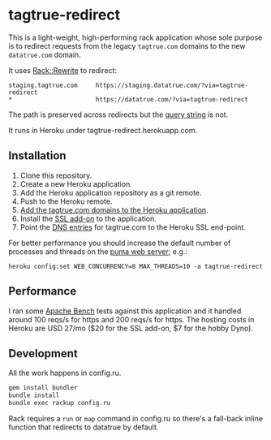 # tagtrue-redirect

This is a light-weight, high-performing rack application whose sole purpose is
to redirect requests from the legacy `tagtrue.com` domains to the new `datatrue.com`
domain.

It uses [Rack::Rewrite](https://github.com/jtrupiano/rack-rewrite) to redirect:

```
staging.tagtrue.com     https://staging.datatrue.com/?via=tagtrue-redirect
*                       https://datatrue.com/?via=tagtrue-redirect
```

The path is preserved across redirects but the [query string](https://github.com/jtrupiano/rack-rewrite#keeping-your-querystring) is not.

It runs in Heroku under tagtrue-redirect.herokuapp.com.

## Installation

1. Clone this repository.
2. Create a new Heroku application.
3. Add the Heroku application repository as a git remote.
4. Push to the Heroku remote.
5. [Add the tagtrue.com domains to the Heroku application](https://devcenter.heroku.com/articles/custom-domains#add-a-custom-domain-with-a-subdomain).
5. Install the [SSL add-on](https://elements.heroku.com/addons/ssl) to the application.
6. Point the [DNS entries](https://devcenter.heroku.com/articles/ssl-endpoint#dns-and-domain-configuration) for tagtrue.com to the Heroku SSL end-point.

For better performance you should increase the default number of processes and threads on the [puma web server](http://puma.io/); e.g.:

    heroku config:set WEB_CONCURRENCY=8 MAX_THREADS=10 -a tagtrue-redirect

## Performance

I ran some [Apache Bench](https://httpd.apache.org/docs/2.2/programs/ab.html) tests against this application
and it handled around 100 reqs/s for https and 200 reqs/s for https.  The hosting costs in Heroku are USD 27/mo ($20 for the SSL add-on, $7 for the hobby Dyno).

## Development

All the work happens in config.ru.

```bash
gem install bundler
bundle install
bundle exec rackup config.ru
```

Rack requires a `run` or `map` command in config.ru so there's a fall-back inline function that redirects to datatrue by default.
